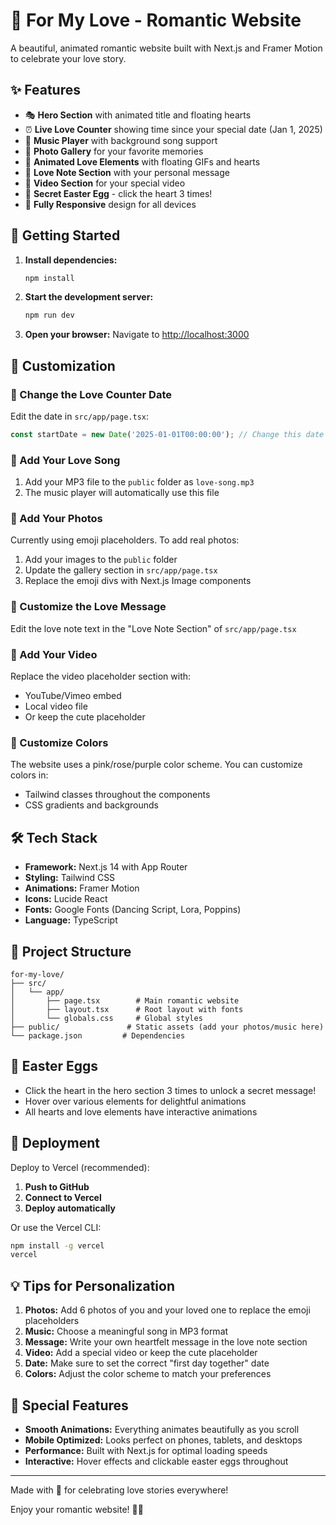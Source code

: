 # 💖 For My Love - Romantic Website

A beautiful, animated romantic website built with Next.js and Framer Motion to celebrate your love story.

## ✨ Features

- 🎭 **Hero Section** with animated title and floating hearts
- ⏰ **Live Love Counter** showing time since your special date (Jan 1, 2025)
- 🎵 **Music Player** with background song support
- 📸 **Photo Gallery** for your favorite memories
- 💞 **Animated Love Elements** with floating GIFs and hearts
- 💌 **Love Note Section** with your personal message
- 🎥 **Video Section** for your special video
- 🎉 **Secret Easter Egg** - click the heart 3 times!
- 📱 **Fully Responsive** design for all devices

## 🚀 Getting Started

1. **Install dependencies:**
   ```bash
   npm install
   ```

2. **Start the development server:**
   ```bash
   npm run dev
   ```

3. **Open your browser:**
   Navigate to [http://localhost:3000](http://localhost:3000)

## 🎨 Customization

### 📅 Change the Love Counter Date
Edit the date in `src/app/page.tsx`:
```javascript
const startDate = new Date('2025-01-01T00:00:00'); // Change this date
```

### 🎵 Add Your Love Song
1. Add your MP3 file to the `public` folder as `love-song.mp3`
2. The music player will automatically use this file

### 📸 Add Your Photos
Currently using emoji placeholders. To add real photos:
1. Add your images to the `public` folder
2. Update the gallery section in `src/app/page.tsx`
3. Replace the emoji divs with Next.js Image components

### 💌 Customize the Love Message
Edit the love note text in the "Love Note Section" of `src/app/page.tsx`

### 🎥 Add Your Video
Replace the video placeholder section with:
- YouTube/Vimeo embed
- Local video file
- Or keep the cute placeholder

### 🎨 Customize Colors
The website uses a pink/rose/purple color scheme. You can customize colors in:
- Tailwind classes throughout the components
- CSS gradients and backgrounds

## 🛠️ Tech Stack

- **Framework:** Next.js 14 with App Router
- **Styling:** Tailwind CSS
- **Animations:** Framer Motion
- **Icons:** Lucide React
- **Fonts:** Google Fonts (Dancing Script, Lora, Poppins)
- **Language:** TypeScript

## 📁 Project Structure

```
for-my-love/
├── src/
│   └── app/
│       ├── page.tsx        # Main romantic website
│       ├── layout.tsx      # Root layout with fonts
│       └── globals.css     # Global styles
├── public/               # Static assets (add your photos/music here)
└── package.json         # Dependencies
```

## 🎁 Easter Eggs

- Click the heart in the hero section 3 times to unlock a secret message!
- Hover over various elements for delightful animations
- All hearts and love elements have interactive animations

## 🚀 Deployment

Deploy to Vercel (recommended):

1. **Push to GitHub**
2. **Connect to Vercel**
3. **Deploy automatically**

Or use the Vercel CLI:
```bash
npm install -g vercel
vercel
```

## 💡 Tips for Personalization

1. **Photos:** Add 6 photos of you and your loved one to replace the emoji placeholders
2. **Music:** Choose a meaningful song in MP3 format
3. **Message:** Write your own heartfelt message in the love note section
4. **Video:** Add a special video or keep the cute placeholder
5. **Date:** Make sure to set the correct "first day together" date
6. **Colors:** Adjust the color scheme to match your preferences

## 🎉 Special Features

- **Smooth Animations:** Everything animates beautifully as you scroll
- **Mobile Optimized:** Looks perfect on phones, tablets, and desktops
- **Performance:** Built with Next.js for optimal loading speeds
- **Interactive:** Hover effects and clickable easter eggs throughout

---

Made with 💖 for celebrating love stories everywhere!

Enjoy your romantic website! 🌹✨
